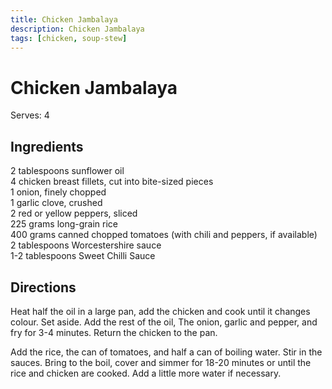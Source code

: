 ```yaml
---
title: Chicken Jambalaya
description: Chicken Jambalaya
tags: [chicken, soup-stew]
---
```


# Chicken Jambalaya
Serves: 4

## Ingredients
2 tablespoons sunflower oil  
4 chicken breast fillets, cut into bite-sized pieces  
1 onion, finely chopped  
1 garlic clove, crushed  
2 red or yellow peppers, sliced  
225 grams long-grain rice  
400 grams canned chopped tomatoes (with chili and peppers, if available)  
2 tablespoons Worcestershire sauce  
1-2 tablespoons Sweet Chilli Sauce

## Directions
Heat half the oil in a large pan, add the chicken and cook until it changes colour. Set aside. Add the rest of the oil, The onion, garlic and pepper, and fry for 3-4 minutes. Return the chicken to the pan.

Add the rice, the can of tomatoes, and half a can of boiling water. Stir in the sauces. Bring to the boil, cover and simmer for 18-20 minutes or until the rice and chicken are cooked. Add a little more water if necessary.